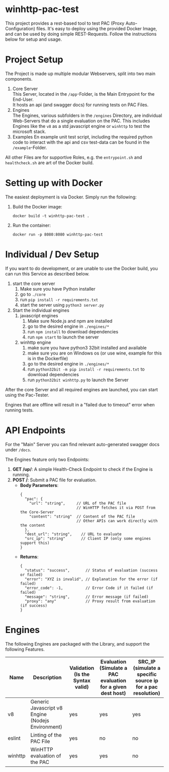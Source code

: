 # winhttp-pac-test

This project provides a rest-based tool to test PAC (Proxy Auto-Configuration) files.
It's easy to deploy using the provided Docker Image, and can be used by doing simple REST-Requests.
Follow the instructions below for setup and usage.

# Project Setup
The Project is made up multiple modular Webservers, split into two main components.
1. Core Server  
This Server, located in the `/app`-Folder, is the Main Entrypoint for the End-User.  
It hosts an api (and swagger docs) for running tests on PAC Files.
2. Engines  
The Engines, various subfolders in the `/engines` Directory, are individual Web-Servers that do a single evaluation on the PAC.
This includes Engines like the `v8` as a std javascript engine or `winhttp` to test the microsoft stack.
3. Examples
En example unit test script, including the required python code to interact with the api and csv test-data can be found in the `/example`-Folder.

All other Files are for supportive Roles, e.g. the `entrypoint.sh` and `healthcheck.sh` are art of the Docker build.

# Setting up with Docker

The easiest deployment is via Docker. Simply run the following:
1. Build the Docker image:
   ```
   docker build -t winhttp-pac-test .
   ```
2. Run the container:
   ```
   docker run -p 8080:8080 winhttp-pac-test
   ```
   
# Individual / Dev Setup
If you want to do development, or are unable to use the Docker build, you can run this Service as described below.
1) start the core server 
   1) Make sure you have Python installer
   2) go to `./core`
   3) run `pip install -r requirements.txt`
   4) start the server using `python3 server.py`
2) Start the individual engines
   1) javascript engines
      1) Make sure Node.js and npm are installed
      2) go to the desired engine in `./engines/*`
      3) run `npm install` to download dependencies
      4) run `npm start` to launch the server
   2) winhttp engine
      1) make sure you have python3 32bit installed and available
      2) make sure you are on Windows os (or use wine, example for this is in the Dockerfile)
      3) go to the desired engine in `./engines/*`
      4) run `python32bit -m pip install -r requirements.txt` to download dependencies
      5) run `python32bit winhttp.py` to launch the Server

After the core Server and all required engines are launched, you can start using the Pac-Tester.

Engines that are offline will result in a "failed due to timeout" error when running tests.

# API Endpoints
For the "Main" Server you can find relevant auto-generated swagger docs under `/docs`.

The Engines feature only two Endpoints:
1. **GET /up/**: A simple Health-Check Endpoint to check if the Engine is running.
2. **POST /**: Submit a PAC file for evaluation.
   - **Body Parameters**:
     ```
     {
       "pac": {
         "url": "string",     // URL of the PAC file
                              // WinHTTP fetches it via POST from the Core-Server
         "content": "string"  // Content of the PAC file
                              // Other APIs can work directly with the content
       },
       "dest_url": "string",    // URL to evaluate
       "src_ip": "string"       // Client IP (only some engines support this)
     }
     ```
   - **Returns**:
     ```
     {
       "status": "success",       // Status of evaluation (success or failed)
       "error": "XYZ is invalid", // Explanation for the error (if failed)
       "error_code": -1,          // Error Code if it failed (if failed)
       "message": "string",       // Error message (if failed)
       "proxy": "any"             // Proxy result from evaluation (if success)
     }
     ```

# Engines
The following Engines are packaged with the Library, and support the following Features.

| Name    | Description                                       | Validation<br>(Is the Syntax valid) | Evaluation<br>(Simulate a PAC evaluation for a given dest host) | SRC_IP<br>(simulate a specific source ip for a pac resolution) |
|---------|---------------------------------------------------|-------------------------------------|-----------------------------------------------------------------|----------------------------------------------------------------|
| v8      | Generic Javascript v8 Engine (Nodejs Environment) | yes                                 | yes                                                             | yes                                                            |
| eslint  | Linting of the PAC File                           | yes                                 | no                                                              | no                                                             |
| winhttp | WinHTTP evaluation of the PAC                     | yes                                 | yes                                                             | no                                                             | 
